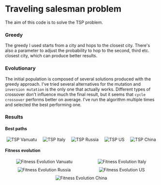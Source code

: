 # Traveling salesman problem

The aim of this code is to solve the TSP problem.

### Greedy
The greedy I used starts from a city and hops to the closest city. There's also a parameter to adjust the probability to hop to the second, third etc. closest city, which can produce better results.

### Evolutionary
The initial population is composed of several solutions produced with the greedy approach.
I've tried several alternatives for the mutation and `inversion mutation` is the only one that actually works.
Different types of crossover don't influence much the final result, but it seems that `cycle crossover` performs better on average.
I've run the algorithm multiple times and selected the best performing one.

### Results
#### Best paths
<div style="display: flex; flex-wrap: wrap; justify-content: space-around; gap: 10px;">
    <img src="./images/tsp_vanuatu.png" style=" max-width: 100%; max-height: 100%;" alt="TSP Vanuatu">
    <img src="./images/tsp_italy.png" style=" max-width: 100%; max-height: 100%;" alt="TSP Italy">
    <img src="./images/tsp_russia.png" style=" max-width: 100%; max-height: 100%;" alt="TSP Russia">
    <img src="./images/tsp_us.png" style=" max-width: 100%; max-height: 100%;" alt="TSP US">
    <img src="./images/tsp_china.png" style=" max-width: 100%; max-height: 100%;" alt="TSP China">
</div>

#### Fitness evolution
<div style="display: flex; flex-wrap: wrap; justify-content: space-around; gap: 10px; margin-top: 20px;">
    <img src="./images/fitness_vanuatu.png" style="max-width: 100%;" alt="Fitness Evolution Vanuatu">
    <img src="./images/fitness_italy.png" style="max-width: 100%;" alt="Fitness Evolution Italy">
    <img src="./images/fitness_russia.png" style="max-width: 100%;" alt="Fitness Evolution Russia">
    <img src="./images/fitness_us.png" style="max-width: 100%;" alt="Fitness Evolution US">
    <img src="./images/fitness_china.png" style="max-width: 100%;" alt="Fitness Evolution China">
</div>